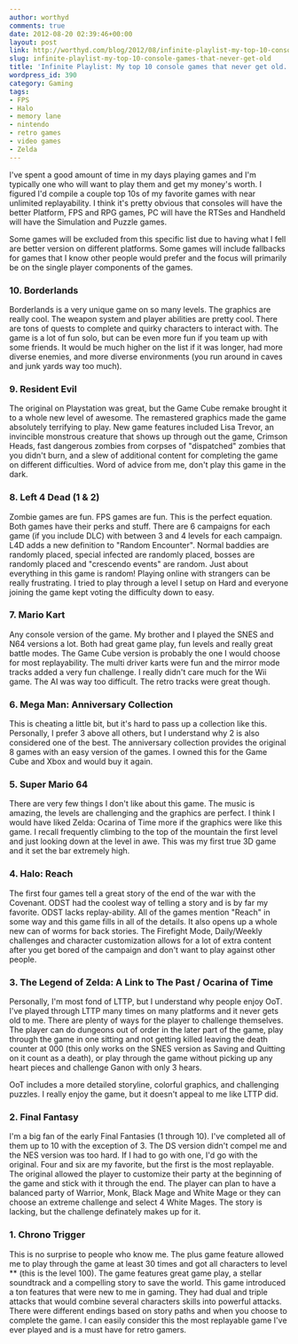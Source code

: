 ```yaml
---
author: worthyd
comments: true
date: 2012-08-20 02:39:46+00:00
layout: post
link: http://worthyd.com/blog/2012/08/infinite-playlist-my-top-10-console-games-that-never-get-old/
slug: infinite-playlist-my-top-10-console-games-that-never-get-old
title: 'Infinite Playlist: My top 10 console games that never get old.'
wordpress_id: 390
category: Gaming
tags:
- FPS
- Halo
- memory lane
- nintendo
- retro games
- video games
- Zelda
---
```


I've spent a good amount of time in my days playing games and I'm typically one who will want to play them and get my money's worth. I figured I'd compile a couple top 10s of my favorite games with near unlimited replayability.  I think it's pretty obvious that consoles will have the better Platform, FPS and RPG games, PC will have the RTSes and Handheld will have the Simulation and Puzzle games.  

Some games will be excluded from this specific list due to having what I fell are better version on different platforms.  Some games will include fallbacks for games that I know other people would prefer and the focus will primarily be on the single player components of the games.
<!-- more -->


### 10. Borderlands

Borderlands is a very unique game on so many levels. The graphics are really cool. The weapon system and player abilities are pretty cool.  There are tons of quests to complete and quirky characters to interact with. The game is a lot of fun solo, but can be even more fun if you team up with some friends.  It would be much higher on the list if it was longer, had more diverse enemies, and more diverse environments (you run around in caves and junk yards way too much). 



### 9. Resident Evil 

The original on Playstation was great, but the Game Cube remake brought it to a whole new level of awesome.  The remastered graphics made the game absolutely terrifying to play.  New game features included Lisa Trevor, an invincible monstrous creature that shows up through out the game, Crimson Heads, fast dangerous zombies from corpses of "dispatched" zombies that you didn't burn, and a slew of additional content for completing the game on different difficulties. Word of advice from me, don't play this game in the dark.



### 8. Left 4 Dead (1 & 2)

Zombie games are fun. FPS games are fun. This is the perfect equation.  Both games have their perks and stuff.  There are 6 campaigns for each game (if you include DLC) with between 3 and 4 levels for each campaign.   L4D adds a new definition to "Random Encounter".  Normal baddies are randomly placed, special infected are randomly placed, bosses are randomly placed and "crescendo events" are random. Just about everything in this game is random!  Playing online with strangers can be really frustrating.  I tried to play through a level I setup on Hard and everyone joining the game kept voting the difficulty down to easy.   



### 7. Mario Kart

Any console version of the game.  My brother and I played the SNES and N64 versions a lot.  Both had great game play, fun levels and really great battle modes. The Game Cube version is probably the one I would choose for most replayability.  The multi driver karts were fun and the mirror mode tracks added a very fun challenge.  I really didn't care much for the Wii game.  The AI was way too difficult.  The retro tracks were great though.



### 6. Mega Man: Anniversary Collection

This is cheating a little bit, but it's hard to pass up a collection like this.  Personally, I prefer 3 above all others, but I understand why 2 is also considered one of the best.  The anniversary collection provides the original 8 games with an easy version of the games.  I owned this for the Game Cube and Xbox and would buy it again.



### 5. Super Mario 64

There are very few things I don't like about this game. The music is amazing, the levels are challenging and the graphics are perfect.  I think I would have liked Zelda: Ocarina of Time more if the graphics were like this game.  I recall frequently climbing to the top of the mountain the first level and just looking down at the level in awe. This was my first true 3D game and it set the bar extremely high.



### 4. Halo: Reach

The first four games tell a great story of the end of the war with the Covenant. ODST had the coolest way of telling a story and is by far my favorite. ODST lacks replay-ability.  All of the games mention "Reach" in some way and this game fills in all of the details. It also opens up a whole new can of worms for back stories.  The Firefight Mode, Daily/Weekly challenges and character customization allows for a lot of extra content after you get bored of the campaign and don't want to play against other people.



### 3. The Legend of Zelda: A Link to The Past / Ocarina of Time 

Personally, I'm most fond of LTTP, but I understand why people enjoy OoT.  I've played through LTTP many times on many platforms and it never gets old to me.  There are plenty of ways for the player to challenge themselves.  The player can do dungeons out of order in the later part of the game, play through the game in one sitting and not getting killed leaving the death counter at 000 (this only works on the SNES version as Saving and Quitting on it count as a death), or play through the game without picking up any heart pieces and challenge Ganon with only 3 hears.  

OoT includes a more detailed storyline, colorful graphics, and challenging puzzles. I really enjoy the game, but it doesn't appeal to me like LTTP did.  



### 2. Final Fantasy

I'm a big fan of the early Final Fantasies (1 through 10).  I've completed all of them up to 10 with the exception of 3.  The DS version didn't compel me and the NES version was too hard.  If I had to go with one, I'd go with the original.  Four and six are my favorite, but the first is the most replayable.  The original allowed the player to customize their party at the beginning of the game and stick with it through the end.  The player can plan to have a balanced party of Warrior, Monk, Black Mage and White Mage or they can choose an extreme challenge and select 4 White Mages. The story is lacking, but the challenge definately makes up for it.



### 1. Chrono Trigger

This is no surprise to people who know me.  The plus game feature allowed me to play through the game at least 30 times and got all characters to level ** (this is the level 100).  The game features great game play, a stellar soundtrack and a compelling story to save the world.  This game introduced a ton features that were new to me in gaming.  They had dual and triple attacks that would combine several characters skills into powerful attacks.  There were different endings based on story paths and when you choose to complete the game.  I can easily consider this the most replayable game I've ever played and is a must have for retro gamers.
